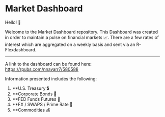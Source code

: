 # Market Dashboard

Hello! &#128075;

Welcome to the Market Dashboard repository. This Dashboard was created in order to maintain a pulse on financial markets 	&#128200;. There are a few rates of interest which are aggregated on a weekly basis and sent via an R-Flexdashboard.

---
A link to the dashboard can be found here: https://rpubs.com/nnavarr7/580588

Information presented includes the following:

1. **U.S. Treasury 	&#128178;
2. **Corporate Bonds 	&#128188;
3. **FED Funds Futures 	&#127974;
4. **FX / SWAPS / Prime Rate &#128177;
5. **Commodities &#128176;

